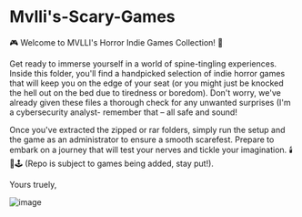 # Mvlli's-Scary-Games
🎮 Welcome to MVLLI's Horror Indie Games Collection! 👻 
                                                  
Get ready to immerse yourself in a world of spine-tingling experiences. Inside this folder, you'll find a handpicked selection of indie horror games that will keep you on the edge of your seat (or you might just be knocked the hell out on the bed due to tiredness or boredom). Don't worry, we've already given these files a thorough check for any unwanted surprises (I'm a cybersecurity analyst- remember that – all safe and sound!  

Once you've extracted the zipped or rar folders, simply run the setup and the game as an administrator to ensure a smooth scarefest. Prepare to embark on a journey that will test your nerves and tickle your imagination. 🕯️🔦🕹️ (Repo is subject to games being added, stay put!).


Yours truely,

![image](https://github.com/downlikethat/Mvlli-s-Scary-Games/assets/64391854/80217dc7-a267-4b83-9e3c-66d0443a737c)
